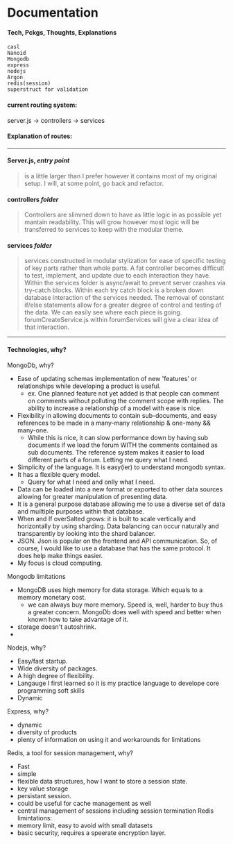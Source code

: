# Documentation

#### Tech, Pckgs, Thoughts, Explanations

```
casl
Nanoid 
Mongodb
express
nodejs
Argon
redis(session)
superstruct for validation
```

#### current routing system:
server.js -> controllers -> services


#### Explanation of routes:

---
#### Server.js, _entry point_
>is a little larger than I prefer however it contains most of my original setup. I will, at some point, go back and refactor.
#### controllers _folder_
>Controllers are slimmed down to have as little logic in as possible yet mantain readability. This will grow however
most logic will be transferred to services to keep with the modular theme.
#### services _folder_
>services constructed in modular stylization for ease of specific testing of key parts rather than whole parts. A fat
controller becomes difficult to test, implement, and update due to each interaction they have. Within the services
folder is async/await to prevent server crashes via try-catch blocks. Within each try catch block is a broken down
database interaction of the services needed. The removal of constant if/else statements allow for a greater degree
of control and testing of the data. We can easily see where each piece is going. forumCreateService.js within
forumServices will give a clear idea of that interaction.
---
#### Technologies, why?

MongoDb, why?
* Ease of updating schemas implementation of new 'features' or relationships while developing a product is useful.
    * ex. One planned feature not yet added is that people can comment on comments without polluting the comment scope
      with replies. The ability to increase a relationship of a model with ease is nice.
* Flexibility in allowing documents to contain sub-documents, and easy references to be made in a many-many relationship & one-many && many-one.
    * While this is nice, it can slow performance down by having sub documents if we load the forum WITH the
      comments contained as sub documents. The reference system makes it easier to load different parts of a forum.
      Letting me query what I need.
* Simplicity of the language. It is easy(ier) to understand mongodb syntax.
* It has a flexible query model.
    * Query for what I need and onlly what I need.
* Data can be loaded into a new format or exported to other data sources allowing for greater manipulation of presenting data.
* It is a general purpose database allowing me to use a diverse set of data and muiltiple purposes within that database.
* When and If overSalted grows: it is built to scale vertically and horizontally by using sharding. Data balancing can occur naturally and transparently by looking into the shard balancer.
* JSON. Json is popular on the frontend and API communication. So, of course, I would like to use a database that
  has the same protocol. It does help make things easier.
* My focus is cloud computing.

Mongodb limitations 
* MongoDB uses high memory for data storage. Which equals to a memory monetary cost.
  * we can always buy more memory. Speed is, well, harder to buy thus a greater concern. MongoDb does well with speed and better when known how to take advantage of it.
* storage doesn't autoshrink.
* 

Nodejs, why?
* Easy/fast startup. 
* Wide diversity of packages. 
* A high degree of flexibility.
* Langauge I first learned so it is my practice language to develope core programming soft skills
* Dynamic

Express, why?
* dynamic
* diversity of products
* plenty of information on using it and workarounds for limitations

Redis, a tool for session management, why?
* Fast
* simple
* flexible data structures, how I want to store a session state.
* key value storage
* persistant session.
* could be useful for cache management as well
* central management of sessions including session termination
Redis limintations:
* memory limit, easy to avoid with small datasets
* basic security, requires a speerate encryption layer.

